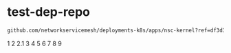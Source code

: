 # test-dep-repo

```bash
github.com/networkservicemesh/deployments-k8s/apps/nsc-kernel?ref=df3d34e0d4e8cd3b906433a1e5d9ac1808ba794d
```

1
2
2.1
3
4
5
6
7
8
9

